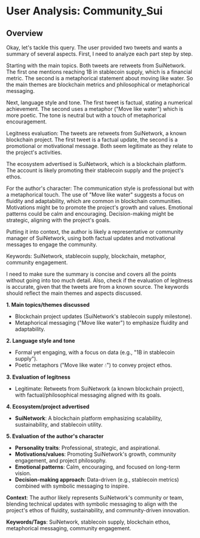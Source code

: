 # User Analysis: Community_Sui

## Overview

<think>
Okay, let's tackle this query. The user provided two tweets and wants a summary of several aspects. First, I need to analyze each part step by step.

Starting with the main topics. Both tweets are retweets from SuiNetwork. The first one mentions reaching 1B in stablecoin supply, which is a financial metric. The second is a metaphorical statement about moving like water. So the main themes are blockchain metrics and philosophical or metaphorical messaging.

Next, language style and tone. The first tweet is factual, stating a numerical achievement. The second uses a metaphor ("Move like water") which is more poetic. The tone is neutral but with a touch of metaphorical encouragement.

Legitness evaluation: The tweets are retweets from SuiNetwork, a known blockchain project. The first tweet is a factual update, the second is a promotional or motivational message. Both seem legitimate as they relate to the project's activities.

The ecosystem advertised is SuiNetwork, which is a blockchain platform. The account is likely promoting their stablecoin supply and the project's ethos.

For the author's character: The communication style is professional but with a metaphorical touch. The use of "Move like water" suggests a focus on fluidity and adaptability, which are common in blockchain communities. Motivations might be to promote the project's growth and values. Emotional patterns could be calm and encouraging. Decision-making might be strategic, aligning with the project's goals.

Putting it into context, the author is likely a representative or community manager of SuiNetwork, using both factual updates and motivational messages to engage the community.

Keywords: SuiNetwork, stablecoin supply, blockchain, metaphor, community engagement.

I need to make sure the summary is concise and covers all the points without going into too much detail. Also, check if the evaluation of legitness is accurate, given that the tweets are from a known source. The keywords should reflect the main themes and aspects discussed.
</think>

**1. Main topics/themes discussed**  
- Blockchain project updates (SuiNetwork's stablecoin supply milestone).  
- Metaphorical messaging ("Move like water") to emphasize fluidity and adaptability.  

**2. Language style and tone**  
- Formal yet engaging, with a focus on data (e.g., "1B in stablecoin supply").  
- Poetic metaphors ("Move like water 💧") to convey project ethos.  

**3. Evaluation of legitness**  
- Legitimate: Retweets from SuiNetwork (a known blockchain project), with factual/philosophical messaging aligned with its goals.  

**4. Ecosystem/project advertised**  
- **SuiNetwork**: A blockchain platform emphasizing scalability, sustainability, and stablecoin utility.  

**5. Evaluation of the author's character**  
- **Personality traits**: Professional, strategic, and aspirational.  
- **Motivations/values**: Promoting SuiNetwork's growth, community engagement, and project philosophy.  
- **Emotional patterns**: Calm, encouraging, and focused on long-term vision.  
- **Decision-making approach**: Data-driven (e.g., stablecoin metrics) combined with symbolic messaging to inspire.  

**Context**: The author likely represents SuiNetwork's community or team, blending technical updates with symbolic messaging to align with the project's ethos of fluidity, sustainability, and community-driven innovation.  

**Keywords/Tags**: SuiNetwork, stablecoin supply, blockchain ethos, metaphorical messaging, community engagement.